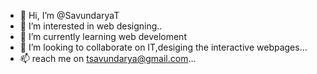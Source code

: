 - 👋 Hi, I’m @SavundaryaT
- 👀 I’m interested in web designing..
- 🌱 I’m currently learning web develoment
- 💞️ I’m looking to collaborate on IT,desiging the interactive webpages...
- 📫 reach me on tsavundarya@gmail.com...

<!---
SavundaryaT/SavundaryaT is a ✨ special ✨ repository because its `README.md` (this file) appears on your GitHub profile.
You can click the Preview link to take a look at your changes.
--->

